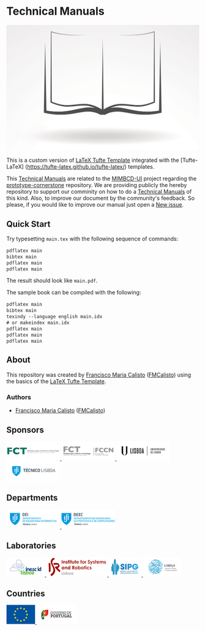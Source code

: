# Technical Manuals

<a href="#" title="Meta" target="_blank">
  <img src="https://github.com/MIMBCD-UI/meta/blob/master/banners/manual.png" alt="header" />
</a>

This is a custom version of [LaTeX Tufte Template](https://www.overleaf.com/latex/templates/book-design-inspired-by-edward-tufte/gcfbtdjfqdjh) integrated with the [Tufte-LaTeX] (https://tufte-latex.github.io/tufte-latex/) templates.

This [Technical Manuals](https://github.com/MIMBCD-UI/technical-manuals) are related to the [MIMBCD-UI](https://github.com/MIMBCD-UI/) project regarding the [prototype-cornerstone](https://github.com/MIMBCD-UI/prototype-cornerstone) repository. We are providing publicly the hereby repository to support our comminity on how to do a [Technical Manuals](https://github.com/MIMBCD-UI/technical-manuals) of this kind. Also, to improve our document by the community's feedback. So please, if you would like to improve our manual just open a [New issue](https://github.com/MIMBCD-UI/technical-manuals/issues/new).

## Quick Start

Try typesetting `main.tex` with the following sequence of commands:

```
pdflatex main
bibtex main
pdflatex main
pdflatex main
```

The result should look like `main.pdf`.

The sample book can be compiled with the following:

```
pdflatex main
bibtex main
texindy --language english main.idx
# or makeindex main.idx
pdflatex main
pdflatex main
pdflatex main
```

## About

This repository was created by [Francisco Maria Calisto](http://www.franciscocalisto.me/) ([FMCalisto](https://github.com/FMCalisto)) using the basics of the [LaTeX Tufte Template](https://www.overleaf.com/latex/templates/book-design-inspired-by-edward-tufte/gcfbtdjfqdjh).

### Authors

- [Francisco Maria Calisto](http://www.franciscocalisto.me/) ([FMCalisto](https://github.com/FMCalisto))

## Sponsors

<span class="image">
  <a href="http://www.fct.pt/" title="FCT" target="_blank">
    <img src="https://github.com/MIMBCD-UI/meta/blob/master/brands/fct_footer.png" alt="fct" />
  </a>
</span>
<span class="image">
  <a href="https://www.fccn.pt/en/" title="FCCN" target="_blank">
    <img src="https://github.com/MIMBCD-UI/meta/blob/master/brands/fccn_footer.png" alt="fccn" />
  </a>
</span>
<span class="image">
  <a href="https://www.ulisboa.pt/en/" title="ULisboa" target="_blank">
    <img src="https://github.com/MIMBCD-UI/meta/blob/master/brands/ulisboa_footer.png" alt="ulisboa" />
  </a>
</span>
<span class="image">
  <a href="http://tecnico.ulisboa.pt/" title="IST" target="_blank">
    <img src="https://github.com/MIMBCD-UI/meta/blob/master/brands/ist_c_rgb_pos_footer.png" alt="ist" />
  </a>
</span>

## Departments

<span class="image">
  <a href="http://dei.tecnico.ulisboa.pt" title="DEI" target="_blank">
    <img src="https://github.com/MIMBCD-UI/meta/blob/master/brands/dei_footer.png" alt="dei" />
  </a>
</span>
<span class="image">
  <a href="http://deec.tecnico.ulisboa.pt" title="DEEC" target="_blank">
    <img src="https://github.com/MIMBCD-UI/meta/blob/master/brands/deec_footer.png" alt="dei" />
  </a>
</span>

## Laboratories

<span class="image">
  <a href="http://www.inesc-id.pt/" title="INESC-ID" target="_blank">
    <img src="https://github.com/MIMBCD-UI/meta/blob/master/brands/inesc-id_footer.png" alt="inesc-id" />
  </a>
</span>
<span class="image">
  <a href="http://welcome.isr.tecnico.ulisboa.pt/" title="ISR" target="_blank">
    <img src="https://github.com/MIMBCD-UI/meta/blob/master/brands/isr-lisboa_footer.png" alt="isr" />
  </a>
</span>
<span class="image">
  <a href="http://welcome.isr.tecnico.ulisboa.pt/projects_cat/sipg/" title="SIGP" target="_blank">
    <img src="https://github.com/MIMBCD-UI/meta/blob/master/brands/sigp_footer.png" alt="sigp"/>
  </a>
</span>
<span class="image">
  <a href="http://larsys.pt/" title="LARSys" target="_blank">
    <img src="https://github.com/MIMBCD-UI/meta/blob/master/brands/larsys_footer.png" alt="larsys"/>
  </a>
</span>

## Countries

<span class="image">
  <a href="https://europa.eu/" title="EU" target="_blank">
    <img src="https://github.com/MIMBCD-UI/meta/blob/master/brands/eu_footer.png" alt="eu" />
  </a>
</span>
<span class="image">
  <a href="https://www.portugal.gov.pt/" title="Portugal" target="_blank">
    <img src="https://github.com/MIMBCD-UI/meta/blob/master/brands/pt_footer.png" alt="pt"/>
  </a>
</span>
